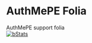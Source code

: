 # AuthMePE Folia
AuthMePE support folia  
[![bStats](https://img.shields.io/badge/bStats-View%20Stats-blue?logo=chart-bar)](https://bstats.org/plugin/bukkit/AuthMePE/25417)
